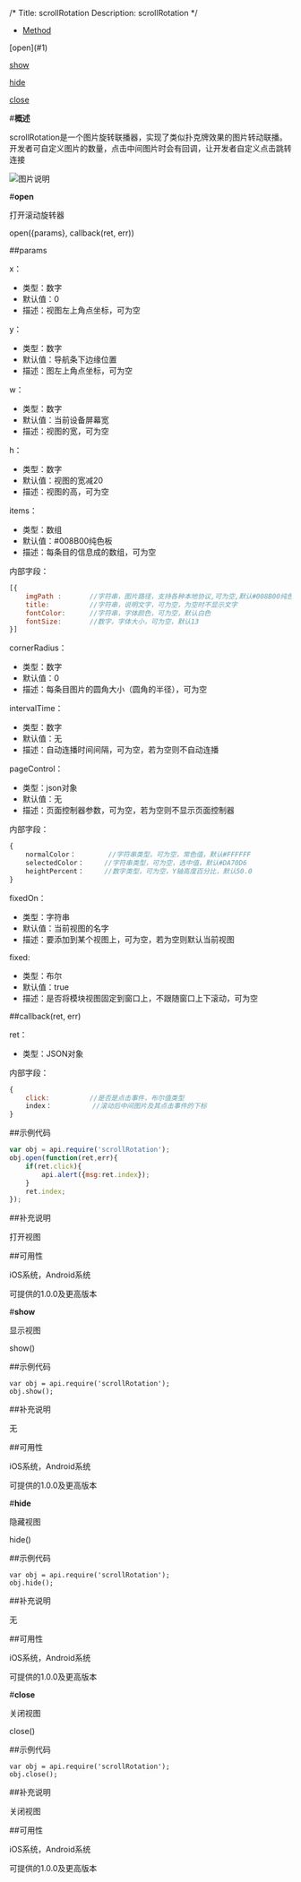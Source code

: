 /*
Title: scrollRotation
Description: scrollRotation
*/

<ul id="tab" class="clearfix">
	<li class="active"><a href="#method-content">Method</a></li>
</ul>
<div id="method-content">

<div class="outline">
[open](#1)

[show](#2)

[hide](#3)

[close](#4)
</div>

#**概述**

scrollRotation是一个图片旋转联播器，实现了类似扑克牌效果的图片转动联播。开发者可自定义图片的数量，点击中间图片时会有回调，让开发者自定义点击跳转连接

![图片说明](/img/docImage/scrollRotation.jpg)

#**open**<div id="1"></div>

打开滚动旋转器

open({params}, callback(ret, err))

##params

x：

- 类型：数字
- 默认值：0
- 描述：视图左上角点坐标，可为空

y：

- 类型：数字
- 默认值：导航条下边缘位置
- 描述：图左上角点坐标，可为空

w：

- 类型：数字
- 默认值：当前设备屏幕宽
- 描述：视图的宽，可为空

h：

- 类型：数字
- 默认值：视图的宽减20
- 描述：视图的高，可为空

items：

- 类型：数组
- 默认值：#008B00纯色板
- 描述：每条目的信息成的数组，可为空

内部字段：

```js
[{
	imgPath : 		//字符串，图片路径，支持各种本地协议,可为空,默认#008B00纯色板
	title:          //字符串，说明文字，可为空，为空时不显示文字
	fontColor:      //字符串，字体颜色，可为空，默认白色
	fontSize:       //数字，字体大小，可为空，默认13
}]
```

cornerRadius：

- 类型：数字
- 默认值：0
- 描述：每条目图片的圆角大小（圆角的半径），可为空

intervalTime：

- 类型：数字
- 默认值：无
- 描述：自动连播时间间隔，可为空，若为空则不自动连播

pageControl：

- 类型：json对象
- 默认值：无
- 描述：页面控制器参数，可为空，若为空则不显示页面控制器

内部字段：

```js
{
	normalColor： 		//字符串类型，可为空，常色值，默认#FFFFFF
	selectedColor：     //字符串类型，可为空，选中值，默认#DA70D6
	heightPercent：     //数字类型，可为空，Y轴高度百分比，默认50.0
}
```

fixedOn：

- 类型：字符串
- 默认值：当前视图的名字
- 描述：要添加到某个视图上，可为空，若为空则默认当前视图

fixed:
- 类型：布尔
- 默认值：true
- 描述：是否将模块视图固定到窗口上，不跟随窗口上下滚动，可为空

##callback(ret, err)

ret：

- 类型：JSON对象

内部字段：

```js
{
    click:          //是否是点击事件，布尔值类型
	index：			//滚动后中间图片及其点击事件的下标
}
```

##示例代码

```js
var obj = api.require('scrollRotation');
obj.open(function(ret,err){
	if(ret.click){
		api.alert({msg:ret.index});
    }
	ret.index;
});
```

##补充说明

打开视图

##可用性

iOS系统，Android系统

可提供的1.0.0及更高版本


#**show**<div id="2"></div>

显示视图

show()

##示例代码

	var obj = api.require('scrollRotation');
	obj.show();

##补充说明

无

##可用性

iOS系统，Android系统

可提供的1.0.0及更高版本


#**hide**<div id="3"></div>

隐藏视图

hide()

##示例代码

	var obj = api.require('scrollRotation');
	obj.hide();

##补充说明

无

##可用性

iOS系统，Android系统

可提供的1.0.0及更高版本



#**close**<div id="4"></div>

关闭视图

close()

##示例代码

	var obj = api.require('scrollRotation');
	obj.close();

##补充说明

关闭视图

##可用性

iOS系统，Android系统

可提供的1.0.0及更高版本



